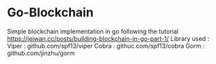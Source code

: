 # Go-Blockchain
Simple blockchain implementation in go following the tutorial https://jeiwan.cc/posts/building-blockchain-in-go-part-1/
Library used :
Viper : github.com/spf13/viper
Cobra : githuc.com/spf13/cobra
Gorm : github.com/jinzhu/gorm

